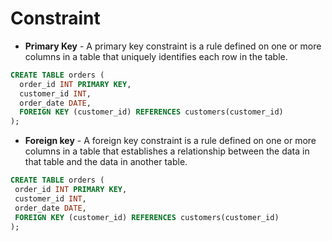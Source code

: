 # Constraint 

 - **Primary Key** - A primary key constraint is a rule defined on one or more columns in a table that uniquely identifies each row in the table.
  
  ```sql
  CREATE TABLE orders (
    order_id INT PRIMARY KEY,
    customer_id INT,
    order_date DATE,
    FOREIGN KEY (customer_id) REFERENCES customers(customer_id)
  );
   ```

 - **Foreign key** - A foreign key constraint is a rule defined on one or more columns in a table that establishes a relationship between the data in that table and the data in another table. 

 ```sql
 CREATE TABLE orders (
  order_id INT PRIMARY KEY,
  customer_id INT,
  order_date DATE,
  FOREIGN KEY (customer_id) REFERENCES customers(customer_id)
);
```
 